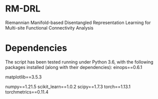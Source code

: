 # RM-DRL
Riemannian Manifold-based Disentangled Representation Learning for Multi-site Functional Connectivity Analysis

# Dependencies
The script has been tested running under Python 3.6, with the following packages installed (along with their dependencies):
einops==0.6.1

matplotlib==3.5.3

numpy==1.21.5
scikit_learn==1.0.2
scipy==1.7.3
torch==1.13.1
torchmetrics==0.11.4
